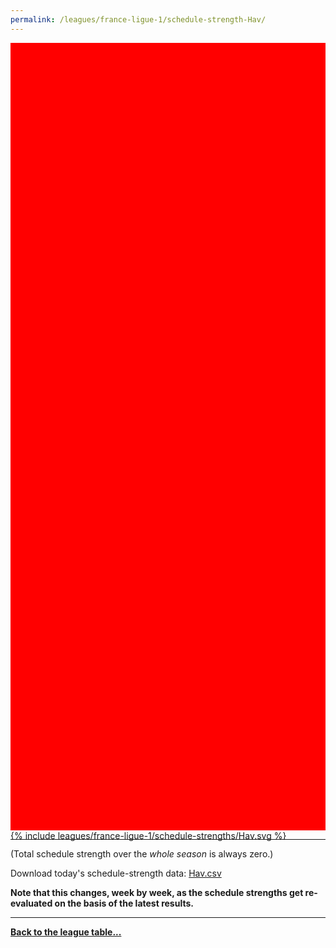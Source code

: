 ```yaml
---
permalink: /leagues/france-ligue-1/schedule-strength-Hav/
---
```


<style>
.svg-wrap {
    background-color:red;
    height:0;
    padding-top:250%; /* 350px/550px */
    position: relative;
}

svg {
    background-color: white;
    height: 100%;
    display:block;
    width: 100%;
    position: absolute;
    top:0;
    left:0;
}
</style>


<div class="svg-wrap">
{% include leagues/france-ligue-1/schedule-strengths/Hav.svg %}
</div>

-----

(Total schedule strength over the *whole season* is always zero.)


Download today's schedule-strength data: [Hav.csv](/assets/leagues/france-ligue-1/2025/schedule-strengths/Hav.csv)

**Note that this changes, week by week, as the schedule strengths get re-evaluated on the
basis of the latest results.**

-----

[**Back to the league table...**](/leagues/france-ligue-1)


